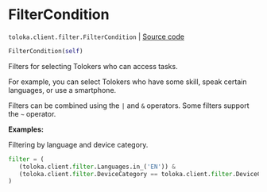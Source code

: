 # FilterCondition
`toloka.client.filter.FilterCondition` | [Source code](https://github.com/Toloka/toloka-kit/blob/v1.0.2/src/client/filter.py#L52)

```python
FilterCondition(self)
```

Filters for selecting Tolokers who can access tasks.


For example, you can select Tolokers who have some skill, speak certain languages, or use a smartphone.

Filters can be combined using the `|` and  `&` operators. Some filters support the `~` operator.


**Examples:**

Filtering by language and device category.

```python
filter = (
   (toloka.client.filter.Languages.in_('EN')) &
   (toloka.client.filter.DeviceCategory == toloka.client.filter.DeviceCategory.SMARTPHONE)
)
```
